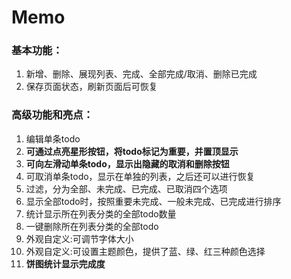# Memo

### 基本功能：
1. 新增、删除、展现列表、完成、全部完成/取消、删除已完成
2. 保存页面状态，刷新页面后可恢复
### 高级功能和亮点：
1. 编辑单条todo
2. **可通过点亮星形按钮，将todo标记为重要，并置顶显示**
3. **可向左滑动单条todo，显示出隐藏的取消和删除按钮**
4. 可取消单条todo，显示在单独的列表，之后还可以进行恢复
5. 过滤，分为全部、未完成、已完成、已取消四个选项
6. 显示全部todo时，按照重要未完成、一般未完成、已完成进行排序
7. 统计显示所在列表分类的全部todo数量
8. 一键删除所在列表分类的全部todo
9. 外观自定义:可调节字体大小
10. 外观自定义:可设置主题颜色，提供了蓝、绿、红三种颜色选择
11. **饼图统计显示完成度**
